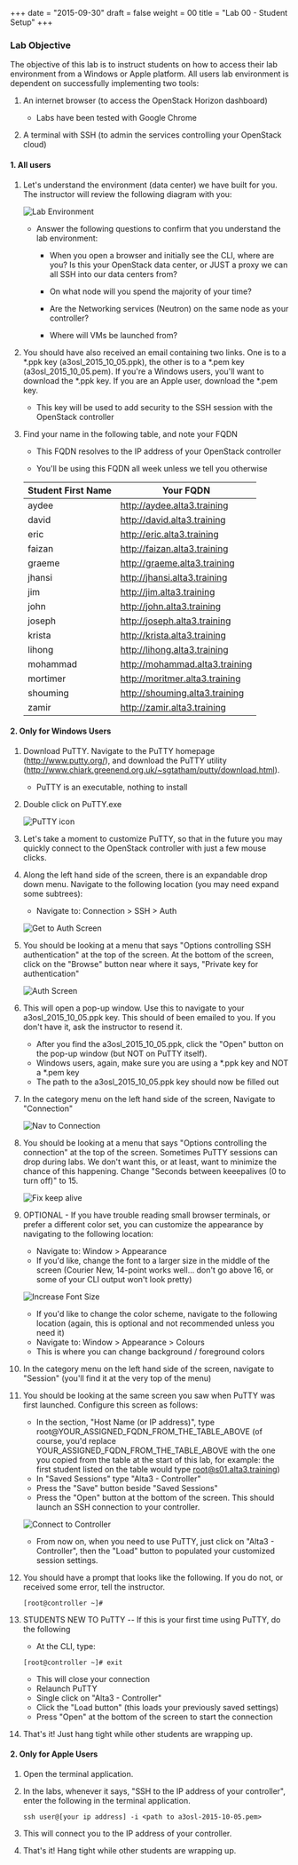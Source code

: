 +++
date = "2015-09-30"
draft = false
weight = 00
title = "Lab 00 - Student Setup"
+++

### Lab Objective

The objective of this lab is to instruct students on how to access their lab environment from a Windows or Apple platform. All users lab environment is dependent on successfully implementing two tools:

1. An internet browser (to access the OpenStack Horizon dashboard)

    - Labs have been tested with Google Chrome

2. A terminal with SSH (to admin the services controlling your OpenStack cloud)

#### 1. All users

1. Let's understand the environment (data center) we have built for you. The instructor will review the following diagram with you:

	![Lab Environment](https://i.imgur.com/5GLfPa3.png)

	* Answer the following questions to confirm that you understand the lab environment:
	
		* When you open a browser and initially see the CLI, where are you? Is this your OpenStack data center, or JUST a proxy we can all SSH into our data centers from?
		
		* On what node will you spend the majority of your time?
		
		* Are the Networking services (Neutron) on the same node as your controller?
		
		* Where will VMs be launched from?
		
1. You should have also received an email containing two links. One is to a *.ppk key (a3osl_2015_10_05.ppk), the other is to a *.pem key (a3osl_2015_10_05.pem). If you're a Windows users, you'll want to download the *.ppk key. If you are an Apple user, download the *.pem key.

    - This key will be used to add security to the SSH session with the OpenStack controller

2. Find your name in the following table, and note your FQDN

    - This FQDN resolves to the IP address of your OpenStack controller
    
    - You'll be using this FQDN all week unless we tell you otherwise

    Student First Name | Your FQDN
    --- | ---
    aydee | http://aydee.alta3.training
    david | http://david.alta3.training
    eric | http://eric.alta3.training
    faizan | http://faizan.alta3.training
    graeme | http://graeme.alta3.training
    jhansi | http://jhansi.alta3.training
    jim | http://jim.alta3.training
    john | http://john.alta3.training
    joseph | http://joseph.alta3.training
    krista | http://krista.alta3.training
    lihong | http://lihong.alta3.training
    mohammad | http://mohammad.alta3.training
    mortimer | http://moritmer.alta3.training
    shouming | http://shouming.alta3.training
    zamir | http://zamir.alta3.training

 
#### 2. Only for Windows Users

1. Download PuTTY. Navigate to the PuTTY homepage (http://www.putty.org/), and download the PuTTY utility (http://www.chiark.greenend.org.uk/~sgtatham/putty/download.html).

    - PuTTY is an executable, nothing to install
 
2. Double click on PuTTY.exe
 
    ![PuTTY icon](https://i.imgur.com/xJKZ9oE.jpg)
  
3. Let's take a moment to customize PuTTY, so that in the future you may quickly connect to the OpenStack controller with just a few mouse clicks.

4. Along the left hand side of the screen, there is an expandable drop down menu. Navigate to the following location (you may need expand some subtrees):

    - Navigate to: Connection > SSH > Auth
 
    ![Get to Auth Screen](https://i.imgur.com/NKEBP00.jpg)
 
5. You should be looking at a menu that says "Options controlling SSH authentication" at the top of the screen. At the bottom of the screen, click on the "Browse" button near where it says, "Private key for authentication"

    ![Auth Screen](https://i.imgur.com/PRDSNFh.jpg)

6. This will open a pop-up window. Use this to navigate to your a3osl_2015_10_05.ppk key. This should of been emailed to you. If you don't have it, ask the instructor to resend it.

    - After you find the a3osl_2015_10_05.ppk, click the "Open" button on the pop-up window (but NOT on PuTTY itself).
    - Windows users, again, make sure you are using a *.ppk key and NOT a *.pem key
    - The path to the a3osl_2015_10_05.ppk key should now be filled out
  
7. In the category menu on the left hand side of the screen, Navigate to "Connection"
 
    ![Nav to Connection](https://i.imgur.com/X0ONv5h.jpg)

8. You should be looking at a menu that says "Options controlling the connection" at the top of the screen. Sometimes PuTTY sessions can drop during labs. We don't want this, or at least, want to minimize the chance of this happening. Change "Seconds between keeepalives (0 to turn off)" to 15.

    ![Fix keep alive](https://i.imgur.com/0QVG2hA.jpg)

9. OPTIONAL - If you have trouble reading small browser terminals, or prefer a different color set, you can customize the appearance by navigating to the following location:

    - Navigate to: Window > Appearance 
    - If you'd like, change the font to a larger size in the middle of the screen (Courier New, 14-point works well... don't go above 16, or some of your CLI output won't look pretty)

    ![Increase Font Size](https://i.imgur.com/0QVG2hA.jpg) 

    - If you'd like to change the color scheme, navigate to the following location (again, this is optional and not recommended unless you need it)
    - Navigate to: Window > Appearance > Colours
    - This is where you can change background / foreground colors

10. In the category menu on the left hand side of the screen, navigate to "Session" (you'll find it at the very top of the menu)

11. You should be looking at the same screen you saw when PuTTY was first launched. Configure this screen as follows:

    - In the section, "Host Name (or IP address)", type root@YOUR_ASSIGNED_FQDN_FROM_THE_TABLE_ABOVE (of course, you'd replace YOUR_ASSIGNED_FQDN_FROM_THE_TABLE_ABOVE with the one you copied from the table at the start of this lab, for example: the first student listed on the table would type root@s01.alta3.training)
    - In "Saved Sessions" type "Alta3 - Controller"
    - Press the "Save" button beside "Saved Sessions"
    - Press the "Open" button at the bottom of the screen. This should launch an SSH connection to your controller.

    ![Connect to Controller](https://i.imgur.com/uCNBKqH.jpg)

    - From now on, when you need to use PuTTY, just click on "Alta3 - Controller", then the "Load" button to populated your customized session settings.
  

12. You should have a prompt that looks like the following. If you do not, or received some error, tell the instructor.

    ```
    [root@controller ~]#
    ```

13. STUDENTS NEW TO PuTTY -- If this is your first time using PuTTY, do the following

    - At the CLI, type:
    
    ```
    [root@controller ~]# exit
    ```
  
    - This will close your connection
    - Relaunch PuTTY
    - Single click on "Alta3 - Controller"
    - Click the "Load button" (this loads your previously saved settings)
    - Press "Open" at the bottom of the screen to start the connection

13. That's it! Just hang tight while other students are wrapping up.

 
#### 2. Only for Apple Users

1. Open the terminal application.
2. In the labs, whenever it says, "SSH to the IP address of your controller", enter the following in the terminal application.

    ```
    ssh user@[your ip address] -i <path to a3osl-2015-10-05.pem>
    ```
  
3. This will connect you to the IP address of your controller.

4. That's it! Hang tight while other students are wrapping up.

